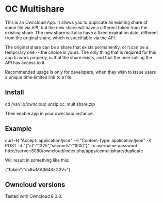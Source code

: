 # OC Multishare

This is an Owncloud App. It allows you to duplicate an existing share of some file via API, but the new share will have a different token from the existing share. The new share will also have a fixed expiration date, different from the original share, which is specifiable via the API. 

The original share can be a share that exists permanently, or it can be a temporary one -- the choice is yours. The only thing that is required for this app to work properly, is that the share exists, and that the user calling the API has access to it. 

Recommended usage is only for developers, when they wish to issue users a unique time-limited link to a file.  

## Install 
cd /var/lib/owncloud 
unzip oc_multishare.zip

Then enable app in your owncloud instance.

## Example
curl -H "Accept: application/json"  -H "Content-Type: application/json" -X POST -d "{\"id\":\"1325\",\"seconds\":\"1000\"}" -u username:password http://server:8080/owncloud/index.php/apps/ocmultishare/duplicate

Will result in something like this:

{"token":"cs8wMAtM48zG3Vv"}

## Owncloud versions

Tested with Owncloud 8.0.8.
